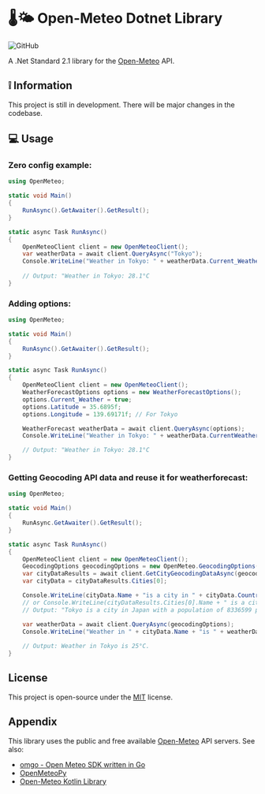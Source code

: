 
# 🌡️🌤️ Open-Meteo Dotnet Library
![GitHub](https://img.shields.io/github/license/AlienDwarf/open-meteo-dotnet)

A .Net Standard 2.1 library for the [Open-Meteo](https://open-meteo.com) API.

## ❕ Information

This project is still in development. There will be major changes in the codebase.


## 💻 Usage

### Zero config example:
```c#
using OpenMeteo;

static void Main()
{
    RunAsync().GetAwaiter().GetResult();
}

static async Task RunAsync()
{
    OpenMeteoClient client = new OpenMeteoClient();
    var weatherData = await client.QueryAsync("Tokyo");
    Console.WriteLine("Weather in Tokyo: " + weatherData.Current_Weather.Temperature + "°C");
    
    // Output: "Weather in Tokyo: 28.1°C
}
```

### Adding options:
```c#
using OpenMeteo;

static void Main()
{
    RunAsync().GetAwaiter().GetResult();
}

static async Task RunAsync()
{
    OpenMeteoClient client = new OpenMeteoClient();
    WeatherForecastOptions options = new WeatherForecastOptions();
    options.Current_Weather = true;
    options.Latitude = 35.6895f; 
    options.Longitude = 139.69171f; // For Tokyo

    WeatherForecast weatherData = await client.QueryAsync(options);
    Console.WriteLine("Weather in Tokyo: " + weatherData.CurrentWeather.Temperature + "°C");

    // Output: "Weather in Tokyo: 28.1°C
}
```
### Getting Geocoding API data and reuse it for weatherforecast:
```c#
using OpenMeteo;

static void Main()
{
    RunAsync.GetAwaiter().GetResult();
}

static async Task RunAsync()
{
    OpenMeteoClient client = new OpenMeteoClient();
    GeocodingOptions geocodingOptions = new OpenMeteo.GeocodingOptions("Tokyo");
    var cityDataResults = await client.GetCityGeocodingDataAsync(geocodingOptions);
    var cityData = cityDataResults.Cities[0];

    Console.WriteLine(cityData.Name + "is a city in " + cityData.Country + "with a population of " + cityData.Population + " people.");
    // or Console.WriteLine(cityDataResults.Cities[0].Name + " is a city in " + cityData.Cities[0].Country + " with a population of " + cityData.Cities[0].Population + " people.");
    // Output: "Tokyo is a city in Japan with a population of 8336599 people."

    var weatherData = await client.QueryAsync(geocodingOptions);
    Console.WriteLine("Weather in " + cityData.Name + "is " + weatherData.CurrentWeather.Temperature + "°C");
    
    // Output: Weather in Tokyo is 25°C.
}
```


## License

This project is open-source under the [MIT](https://github.com/AlienDwarf/open-meteo-dotnet/blob/master/LICENSE.txt) license.

## Appendix

This library uses the public and free available [Open-Meteo](https://open-meteo.com) API servers.
See also:
- [omgo - Open Meteo SDK written in Go ](https://github.com/HectorMalot/omgo)
- [OpenMeteoPy](https://github.com/m0rp43us/openmeteopy)
- [Open-Meteo Kotlin Library](https://github.com/open-meteo/open-meteo-api-kotlin)

